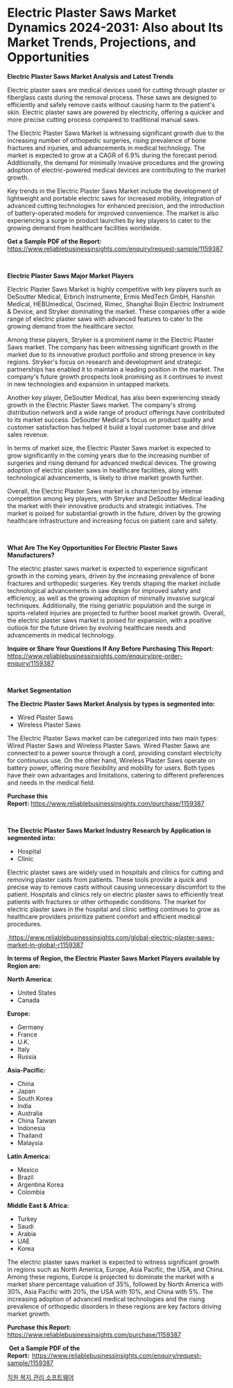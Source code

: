 <p><h1>Electric Plaster Saws Market Dynamics 2024-2031: Also about Its Market Trends, Projections, and Opportunities</h1></p><p><strong>Electric Plaster Saws Market Analysis and Latest Trends</strong></p>
<p><p>Electric plaster saws are medical devices used for cutting through plaster or fiberglass casts during the removal process. These saws are designed to efficiently and safely remove casts without causing harm to the patient's skin. Electric plaster saws are powered by electricity, offering a quicker and more precise cutting process compared to traditional manual saws.</p><p>The Electric Plaster Saws Market is witnessing significant growth due to the increasing number of orthopedic surgeries, rising prevalence of bone fractures and injuries, and advancements in medical technology. The market is expected to grow at a CAGR of 6.9% during the forecast period. Additionally, the demand for minimally invasive procedures and the growing adoption of electric-powered medical devices are contributing to the market growth.</p><p>Key trends in the Electric Plaster Saws Market include the development of lightweight and portable electric saws for increased mobility, integration of advanced cutting technologies for enhanced precision, and the introduction of battery-operated models for improved convenience. The market is also experiencing a surge in product launches by key players to cater to the growing demand from healthcare facilities worldwide.</p></p>
<p><strong>Get a Sample PDF of the Report:&nbsp;</strong> <a href="https://www.reliablebusinessinsights.com/enquiry/request-sample/1159387">https://www.reliablebusinessinsights.com/enquiry/request-sample/1159387</a></p>
<p>&nbsp;</p>
<p><strong>Electric Plaster Saws Major Market Players</strong></p>
<p><p>Electric Plaster Saws Market is highly competitive with key players such as DeSoutter Medical, Erbrich Instrumente, Ermis MedTech GmbH, Hanshin Medical, HEBUmedical, Oscimed, Rimec, Shanghai Bojin Electric Instrument & Device, and Stryker dominating the market. These companies offer a wide range of electric plaster saws with advanced features to cater to the growing demand from the healthcare sector.</p><p>Among these players, Stryker is a prominent name in the Electric Plaster Saws market. The company has been witnessing significant growth in the market due to its innovative product portfolio and strong presence in key regions. Stryker's focus on research and development and strategic partnerships has enabled it to maintain a leading position in the market. The company's future growth prospects look promising as it continues to invest in new technologies and expansion in untapped markets.</p><p>Another key player, DeSoutter Medical, has also been experiencing steady growth in the Electric Plaster Saws market. The company's strong distribution network and a wide range of product offerings have contributed to its market success. DeSoutter Medical's focus on product quality and customer satisfaction has helped it build a loyal customer base and drive sales revenue.</p><p>In terms of market size, the Electric Plaster Saws market is expected to grow significantly in the coming years due to the increasing number of surgeries and rising demand for advanced medical devices. The growing adoption of electric plaster saws in healthcare facilities, along with technological advancements, is likely to drive market growth further.</p><p>Overall, the Electric Plaster Saws market is characterized by intense competition among key players, with Stryker and DeSoutter Medical leading the market with their innovative products and strategic initiatives. The market is poised for substantial growth in the future, driven by the growing healthcare infrastructure and increasing focus on patient care and safety.</p></p>
<p>&nbsp;</p>
<p><strong>What Are The Key Opportunities For Electric Plaster Saws Manufacturers?</strong></p>
<p><p>The electric plaster saws market is expected to experience significant growth in the coming years, driven by the increasing prevalence of bone fractures and orthopedic surgeries. Key trends shaping the market include technological advancements in saw design for improved safety and efficiency, as well as the growing adoption of minimally invasive surgical techniques. Additionally, the rising geriatric population and the surge in sports-related injuries are projected to further boost market growth. Overall, the electric plaster saws market is poised for expansion, with a positive outlook for the future driven by evolving healthcare needs and advancements in medical technology.</p></p>
<p><strong>Inquire or Share Your Questions If Any Before Purchasing This Report:</strong> <a href="https://www.reliablebusinessinsights.com/enquiry/pre-order-enquiry/1159387">https://www.reliablebusinessinsights.com/enquiry/pre-order-enquiry/1159387</a></p>
<p>&nbsp;</p>
<p><strong>Market Segmentation</strong></p>
<p><strong>The Electric Plaster Saws Market Analysis by types is segmented into:</strong></p>
<p><ul><li>Wired Plaster Saws</li><li>Wireless Plaster Saws</li></ul></p>
<p><p>The Electric Plaster Saws market can be categorized into two main types: Wired Plaster Saws and Wireless Plaster Saws. Wired Plaster Saws are connected to a power source through a cord, providing constant electricity for continuous use. On the other hand, Wireless Plaster Saws operate on battery power, offering more flexibility and mobility for users. Both types have their own advantages and limitations, catering to different preferences and needs in the medical field.</p></p>
<p><strong>Purchase this Report:&nbsp;</strong><a href="https://www.reliablebusinessinsights.com/purchase/1159387">https://www.reliablebusinessinsights.com/purchase/1159387</a></p>
<p>&nbsp;</p>
<p><strong>The Electric Plaster Saws Market Industry Research by Application is segmented into:</strong></p>
<p><ul><li>Hospital</li><li>Clinic</li></ul></p>
<p><p>Electric plaster saws are widely used in hospitals and clinics for cutting and removing plaster casts from patients. These tools provide a quick and precise way to remove casts without causing unnecessary discomfort to the patient. Hospitals and clinics rely on electric plaster saws to efficiently treat patients with fractures or other orthopedic conditions. The market for electric plaster saws in the hospital and clinic setting continues to grow as healthcare providers prioritize patient comfort and efficient medical procedures.</p></p>
<p><a href="https://www.reliablebusinessinsights.com/global-electric-plaster-saws-market-in-global-r1159387">&nbsp;https://www.reliablebusinessinsights.com/global-electric-plaster-saws-market-in-global-r1159387</a></p>
<p><strong>In terms of Region, the Electric Plaster Saws Market Players available by Region are:</strong></p>
<p>
    <p> <strong> North America: </strong>
        <ul>
            <li>United States</li>
            <li>Canada</li>
        </ul>
        </p> 
    <p> <strong> Europe: </strong>
        <ul>
            <li>Germany</li>
            <li>France</li>
            <li>U.K.</li>
            <li>Italy</li>
            <li>Russia</li>
        </ul>
        </p> 
    <p> <strong> Asia-Pacific: </strong>
        <ul>
            <li>China</li>
            <li>Japan</li>
            <li>South Korea</li>
            <li>India</li>
            <li>Australia</li>
            <li>China Taiwan</li>
            <li>Indonesia</li>
            <li>Thailand</li>
            <li>Malaysia</li>
        </ul>
        </p> 
    <p> <strong> Latin America: </strong>
        <ul>
            <li>Mexico</li>
            <li>Brazil</li>
            <li>Argentina Korea</li>
            <li>Colombia</li>
        </ul>
        </p> 
    <p> <strong> Middle East & Africa: </strong>
        <ul>
            <li>Turkey</li>
            <li>Saudi</li>
            <li>Arabia</li>
            <li>UAE</li>
            <li>Korea</li>
        </ul>
    </p>
    </p>
<p><p>The electric plaster saws market is expected to witness significant growth in regions such as North America, Europe, Asia Pacific, the USA, and China. Among these regions, Europe is projected to dominate the market with a market share percentage valuation of 35%, followed by North America with 30%, Asia Pacific with 20%, the USA with 10%, and China with 5%. The increasing adoption of advanced medical technologies and the rising prevalence of orthopedic disorders in these regions are key factors driving market growth.</p></p>
<p><strong>Purchase this Report: </strong><a href="https://www.reliablebusinessinsights.com/purchase/1159387">https://www.reliablebusinessinsights.com/purchase/1159387</a></p>
<p>&nbsp;<strong>Get a Sample PDF of the Report:&nbsp;&nbsp;</strong><a href="https://www.reliablebusinessinsights.com/enquiry/request-sample/1159387">https://www.reliablebusinessinsights.com/enquiry/request-sample/1159387</a></p>
<p><strong></strong></p>
<p><p><a href="https://github.com/lzrvbyqzftro57/Market-Research-Report-List-2/blob/main/273713381189.md">직원 복지 관리 소프트웨어</a></p></p>